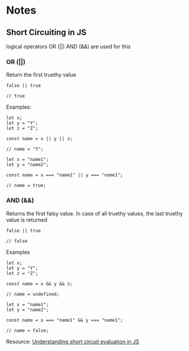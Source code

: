 # Notes

## Short Circuiting in JS

logical operators OR (||) AND (&&) are used for this

### OR (||)

Return the first truethy value

```
false || true

// true
```
Examples:

```
let x;
let y = "Y";
let z = "Z";

const name = x || y || z;

// name = "Y";
```

```
let x = "name1";
let y = "name2";

const name = x === "name1" || y === "name1";

// name = true;
```

### AND (&&)

Returns the first falsy value. In case of all truethy values, the last truethy value is returned

```
false || true

// false
```

Examples

```
let x;
let y = "Y";
let z = "Z";

const name = x && y && z;

// name = undefined;
```

```
let x = "name1";
let y = "name2";

const name = x === "name1" && y === "name1";

// name = false;
```
Resource:
<a href="https://medium.com/khojchakra/understanding-short-circuit-evaluation-in-javascript-31b5770a41f7">Understanding short circuit evaluation in JS</a>
